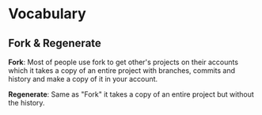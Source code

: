 # Vocabulary

## Fork & Regenerate

**Fork**: Most of people use fork to get other's projects on their accounts
which it takes a copy of an entire project with branches, commits and history
and make a copy of it in your account.

**Regenerate**: Same as "Fork" it takes a copy of an entire project but without
the history.
